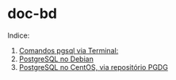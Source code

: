 # doc-bd

Indice:

01) [Comandos pgsql via Terminal:](pgsql_via_Terminal)  
02)  [PostgreSQL no Debian](postgresql_debian)  
03)  [PostgreSQL no CentOS, via repositório PGDG](postgresql_centos_pgdg)  
